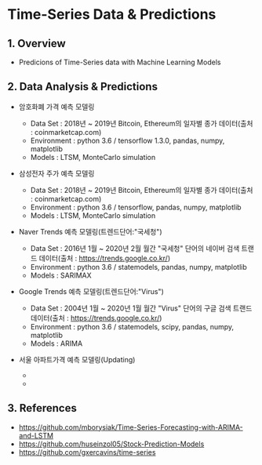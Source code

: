 # Time-Series Data & Predictions

## 1. Overview

* Predicions of Time-Series data with Machine Learning Models


## 2. Data Analysis & Predictions

* 암호화폐 가격 예측 모델링

  + Data Set : 2018년 ~ 2019년 Bitcoin, Ethereum의 일자별 종가 데이터(출처 : coinmarketcap.com)
  + Environment : python 3.6 / tensorflow 1.3.0, pandas, numpy, matplotlib
  + Models : LTSM, MonteCarlo simulation
  
* 삼성전자 주가 예측 모델링

  + Data Set : 2018년 ~ 2019년 Bitcoin, Ethereum의 일자별 종가 데이터(출처 : coinmarketcap.com)
  + Environment : python 3.6 / tensorflow, pandas, numpy, matplotlib
  + Models : LTSM, MonteCarlo simulation
 
* Naver Trends 예측 모델링(트렌드단어:"국세청")

  + Data Set : 2016년 1월 ~ 2020년 2월 월간 "국세청" 단어의 네이버 검색 트랜드 데이터(출처 : https://trends.google.co.kr/)
  + Environment : python 3.6 / statemodels, pandas, numpy, matplotlib
  + Models : SARIMAX

* Google Trends 예측 모델링(트렌드단어:"Virus")

  + Data Set : 2004년 1월 ~ 2020년 1월 월간 "Virus" 단어의 구글 검색 트랜드 데이터(출처 : https://trends.google.co.kr/)
  + Environment : python 3.6 / statemodels, scipy, pandas, numpy, matplotlib
  + Models : ARIMA

* 서울 아파트가격 예측 모델링(Updating)

  +
  +


## 3. References

* https://github.com/mborysiak/Time-Series-Forecasting-with-ARIMA-and-LSTM
* https://github.com/huseinzol05/Stock-Prediction-Models
* https://github.com/gxercavins/time-series



